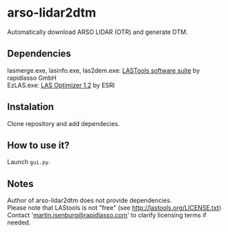 # arso-lidar2dtm
Automatically download ARSO LIDAR (OTR) and generate DTM.

## Dependencies
lasmerge.exe, lasinfo.exe, las2dem.exe: [LASTools software suite](https://rapidlasso.com/lastools/) by rapidlasso GmbH   
EzLAS.exe: [LAS Optimizer 1.2](https://www.arcgis.com/home/item.html?id=787794cdbd384261bc9bf99a860a374f) by ESRI

## Instalation
Clone repository and add dependecies.

## How to use it?
Launch `gui.py`.

## Notes
Author of arso-lidar2dtm does not provide dependencies.   
Please note that LAStools is not "free" (see http://lastools.org/LICENSE.txt)    
Contact 'martin.isenburg@rapidlasso.com' to clarify licensing terms if needed.
